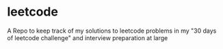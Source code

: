 # leetcode
A Repo to keep track of my solutions to leetcode problems in my "30 days of leetcode challenge" and interview preparation at large
